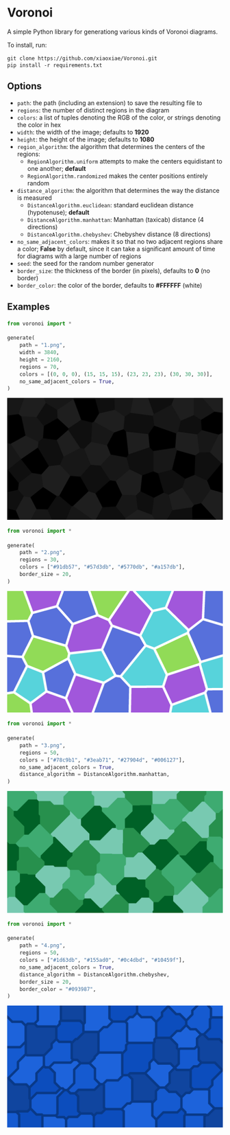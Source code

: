 # Voronoi
A simple Python library for generationg various kinds of Voronoi diagrams.

To install, run:
```
git clone https://github.com/xiaoxiae/Voronoi.git
pip install -r requirements.txt
```

## Options
- `path`: the path (including an extension) to save the resulting file to
- `regions`: the number of distinct regions in the diagram
- `colors`: a list of tuples denoting the RGB of the color, or strings denoting the color in hex
- `width`: the width of the image; defaults to **1920**
- `height`: the height of the image; defaults to **1080**
- `region_algorithm`: the algorithm that determines the centers of the regions:
	- `RegionAlgorithm.uniform` attempts to make the centers equidistant to one another; **default**
	- `RegionAlgorithm.randomized` makes the center positions entirely random
- `distance_algorithm`: the algorithm that determines the way the distance is measured
	- `DistanceAlgorithm.euclidean`: standard euclidean distance (hypotenuse); **default**
	- `DistanceAlgorithm.manhattan`: Manhattan (taxicab) distance (4 directions)
	- `DistanceAlgorithm.chebyshev`: Chebyshev distance (8 directions)
- `no_same_adjacent_colors`: makes it so that no two adjacent regions share a color; **False** by default, since it can take a significant amount of time for diagrams with a large number of regions
- `seed`: the seed for the random number generator
- `border_size`: the thickness of the border (in pixels), defaults to **0** (no border)
- `border_color`: the color of the border, defaults to **#FFFFFF** (white)

## Examples

```py
from voronoi import *

generate(
    path = "1.png",
    width = 3840,
    height = 2160,
    regions = 70,
    colors = [(0, 0, 0), (15, 15, 15), (23, 23, 23), (30, 30, 30)],
    no_same_adjacent_colors = True,
)
```

![First example.](./examples/1.png)

```py
from voronoi import *

generate(
    path = "2.png",
    regions = 30,
    colors = ["#91db57", "#57d3db", "#5770db", "#a157db"],
    border_size = 20,
)
```

![Second example.](./examples/2.png)

```py
from voronoi import *

generate(
    path = "3.png",
    regions = 50,
    colors = ["#78c9b1", "#3eab71", "#27904d", "#006127"],
    no_same_adjacent_colors = True,
    distance_algorithm = DistanceAlgorithm.manhattan,
)
```

![Third example.](./examples/3.png)

```py
from voronoi import *

generate(
    path = "4.png",
    regions = 50,
    colors = ["#1d63db", "#155ad0", "#0c4dbd", "#10459f"],
    no_same_adjacent_colors = True,
    distance_algorithm = DistanceAlgorithm.chebyshev,
    border_size = 20,
    border_color = "#093987",
)
```

![Fourth example.](./examples/4.png)

